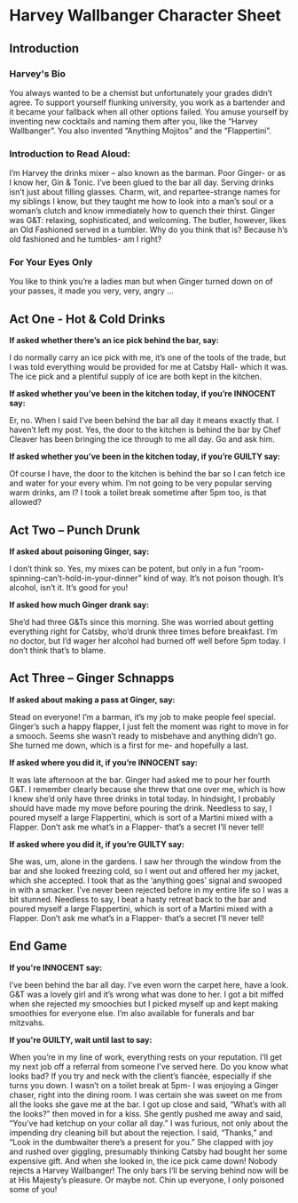 <h1> Harvey Wallbanger Character Sheet </h1>

<h2> Introduction </h2>

<h3> Harvey's Bio </h3>
You always wanted to be a chemist but unfortunately your grades didn’t agree. To support yourself flunking university, you work as a bartender and it became your fallback when all other options failed. You amuse yourself by inventing new cocktails and naming them after you, like the “Harvey Wallbanger”. You also invented “Anything Mojitos” and the “Flappertini”. 

<h3> Introduction to Read Aloud: </h3>
I’m Harvey the drinks mixer – also known as the barman. Poor Ginger- or as I know her, Gin & Tonic. I’ve been glued to the bar all day. Serving drinks isn’t just about filling glasses. Charm, wit, and repartee-strange names for my siblings I know, but they taught me how to look into a man’s soul or a woman’s clutch and know immediately how to quench their thirst. Ginger was G&T: relaxing, sophisticated, and welcoming. The butler, however, likes an Old Fashioned served in a tumbler. Why do you think that is? Because h’s old fashioned and he tumbles- am I right? 

<h3> For Your Eyes Only </h3>
You like to think you’re a ladies man but when Ginger turned down on of your passes, it made you very, very, angry … 


<h2> Act One - Hot & Cold Drinks </h2>

__If asked whether there’s an ice pick behind the bar, say:__
<p> I do normally carry an ice pick with me, it’s one of the tools of the trade, but I was told everything would be provided for me at Catsby Hall- which it was. The ice pick and a plentiful supply of ice are both kept in the kitchen. </p>
  
__If asked whether you’ve been in the kitchen today, if you’re INNOCENT say:__
<p> Er, no. When I said I’ve been behind the bar all day it means exactly that. I haven’t left my post. Yes, the door to the kitchen is behind the bar by Chef Cleaver has been bringing the ice through to me all day. Go and ask him. </p>

__If asked whether you’ve been in the kitchen today, if you’re GUILTY say:__
<p> Of course I have, the door to the kitchen is behind the bar so I can fetch ice and water for your every whim. I’m not going to be very popular serving warm drinks, am I? I took a toilet break sometime after 5pm too, is that allowed? </p>

<h2> Act Two – Punch Drunk </h2>

__If asked about poisoning Ginger, say:__
<p> I don’t think so. Yes, my mixes can be potent, but only in a fun “room-spinning-can’t-hold-in-your-dinner” kind of way. It’s not poison though. It’s alcohol, isn’t it. It’s good for you! </p>
  
__If asked how much Ginger drank say:__
<p> She’d had three G&Ts since this morning. She was worried about getting everything right for Catsby, who’d drunk three times before breakfast. I’m no doctor, but I’d wager her alcohol had burned off well before 5pm today. I don’t think that’s to blame. </p>

<h2> Act Three – Ginger Schnapps </h2>

__If asked about making a pass at Ginger, say:__

<p> Stead on everyone! I’m a barman, it’s my job to make people feel special. Ginger’s such a happy flapper, I just felt the moment was right to move in for a smooch. Seems she wasn’t ready to misbehave and anything didn’t go. She turned me down, which is a first for me- and hopefully a last. </p>
  
__If asked where you did it, if you’re INNOCENT say:__

<p> It was late afternoon at the bar. Ginger had asked me to pour her fourth G&T. I remember clearly because she threw that one over me, which is how I knew she’d only have three drinks in total today. In hindsight, I probably should have made my move before pouring the drink. Needless to say, I poured myself a large Flappertini, which is sort of a Martini mixed with a Flapper. Don’t ask me what’s in a Flapper- that’s a secret I’ll never tell! </p>

__If asked where you did it, if you’re GUILTY say:__

<p> She was, um, alone in the gardens. I saw her through the window from the bar and she looked freezing cold, so I went out and offered her my jacket, which she accepted. I took that as the ‘anything goes’ signal and swooped in with a smacker. I’ve never been rejected before in my entire life so I was a bit stunned. Needless to say, I beat a hasty retreat back to the bar and poured myself a large Flappertini, which is sort of a Martini mixed with a Flapper. Don’t ask me what’s in a Flapper- that’s a secret I’ll never tell!  </p>


<h2> End Game </h2>

__If you're INNOCENT say:__

<p> I’ve been behind the bar all day. I’ve even worn the carpet here, have a look. G&T was a lovely girl and it’s wrong what was done to her. I got a bit miffed when she rejected my smoochies but I picked myself up and kept making smoothies for everyone else. I’m also available for funerals and bar mitzvahs. </p>

__If you're GUILTY, wait until last to say:__

<p> When you’re in my line of work, everything rests on your reputation. I’ll get my next job off a referral from someone I’ve served here. Do you know what looks bad? If you try and neck with the client’s fiancée, especially if she turns you down. I wasn’t on a toilet break at 5pm- I was enjoying a Ginger chaser, right into the dining room. I was certain she was sweet on me from all the looks she gave me at the bar. I got up close and said, “What’s with all the looks?” then moved in for a kiss. She gently pushed me away and said, “You’ve had ketchup on your collar all day.” I was furious, not only about the impending dry cleaning bill but about the rejection. I said, “Thanks,” and “Look in the dumbwaiter there’s a present for you.” She clapped with joy and rushed over giggling, presumably thinking Catsby had bought her some expensive gift. And when she looked in, the ice pick came down! Nobody rejects a Harvey Wallbanger! The only bars I’ll be serving behind now will be at His Majesty’s pleasure. Or maybe not. Chin up everyone, I only poisoned some of you! </p>
